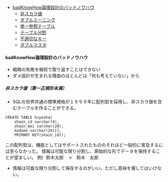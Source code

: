<!-- TOC -->

- [badKnowHow論理設計のバッドノウハウ](#badKnowHow論理設計のバッドノウハウ)
    - [非スカラ値](#非スカラ値)
    - [ダブルミーニング](#ダブルミーニング)
    - [単一参照テーブル](#単一参照テーブル)
    - [テーブル分割](#テーブル分割)
    - [不適切なキー](#不適切なキー)
    - [ダブルマスタ](#ダブルマスタ)

<!-- /TOC -->

#### badKnowHow論理設計のバッドノウハウ
- 戦略の失敗を戦術で取り返すことはできない
- ダメ設計が生まれる理由のほとんどは「何も考えていない」から

##### 非スカラ値（第一正規形未満）
- SQLの世界共通の標準規格が１９９９年に配列型を採用し、非スカラ値を含むテーブルを作ることができる。
```
CREATE TABLE huyosha(
    shain_id varchar(4),
    shain_mei varchar(20),
    kodomo varchar(29)[],
    PRIMARY KEY(shain_id));
```
この配列型は、機能としてはサポートされたもののそれほど一般的に普及するには至らなかった。
情報は可能な限り分割し、原始的な形でデータを保持することが望ましい。
例）鈴木太郎　→　鈴木　太郎
* 情報は可能な限り分割して保存するのがいい。ただし意味を壊してはいけない。

##### 
